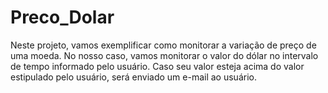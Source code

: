 # Preco_Dolar
Neste projeto, vamos exemplificar como monitorar a variação de preço de uma moeda. No nosso caso, vamos monitorar o valor do dólar no intervalo de tempo informado pelo usuário. Caso seu valor esteja acima do valor estipulado pelo usuário, será enviado um e-mail ao usuário.
